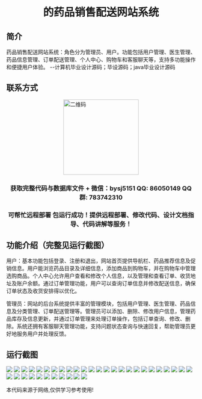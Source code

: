 <p><h1 align="center">的药品销售配送网站系统</h1></p>

## 简介
药品销售配送网站系统：角色分为管理员、用户。功能包括用户管理、医生管理、药品信息管理、订单配送管理、个人中心、购物车和客服聊天等，支持多功能操作和便捷用户体验。    --计算机毕业设计源码；毕设源码；java毕业设计源码


## 联系方式
<img src="https://bs-1329754181.cos.ap-shanghai.myqcloud.com/wx.jpg" alt="二维码" style="display: block; margin: 0 auto;" width="200px">
<p><h3 align="center">获取完整代码与数据库文件 + 微信：bysj5151 QQ: 86050149 QQ群: 783742310</h3></p>
<p><h3 align="center">可帮忙远程部署 包运行成功！提供远程部署、修改代码、设计文档指导、代码讲解等服务！</h3></p>

## 功能介绍（完整见运行截图）
用户：基本功能包括登录、注册和退出，网站首页提供导航栏、药品推荐信息及促销信息。用户能浏览药品目录及详细信息，添加商品到购物车，并在购物车中管理选购商品。个人中心允许用户查看和修改个人信息，以及管理和查看订单、收货地址及账户余额。通过订单管理功能，用户可以查询订单信息并修改配送信息，确保订单状态及收货安排得以优化。

管理员：网站的后台系统提供丰富的管理模块，包括用户管理、医生管理、药品信息及分类管理、订单配送管理等。管理员可以添加、删除、修改用户信息，管理药品库存及信息更新，并通过订单管理来处理订单操作，包括订单查询、修改、删除。系统还拥有客服聊天管理功能，支持问题状态查询与快速回复，帮助管理员更好地服务用户并处理反馈。


## 运行截图
![](https://bs-1329754181.cos.ap-shanghai.myqcloud.com/ssm/PharmaceuticalSalesDistributionWebsiteSystem/img/001.jpg)
![](https://bs-1329754181.cos.ap-shanghai.myqcloud.com/ssm/PharmaceuticalSalesDistributionWebsiteSystem/img/002.jpg)
![](https://bs-1329754181.cos.ap-shanghai.myqcloud.com/ssm/PharmaceuticalSalesDistributionWebsiteSystem/img/003.jpg)
![](https://bs-1329754181.cos.ap-shanghai.myqcloud.com/ssm/PharmaceuticalSalesDistributionWebsiteSystem/img/004.jpg)
![](https://bs-1329754181.cos.ap-shanghai.myqcloud.com/ssm/PharmaceuticalSalesDistributionWebsiteSystem/img/005.jpg)
![](https://bs-1329754181.cos.ap-shanghai.myqcloud.com/ssm/PharmaceuticalSalesDistributionWebsiteSystem/img/006.jpg)
![](https://bs-1329754181.cos.ap-shanghai.myqcloud.com/ssm/PharmaceuticalSalesDistributionWebsiteSystem/img/007.jpg)
![](https://bs-1329754181.cos.ap-shanghai.myqcloud.com/ssm/PharmaceuticalSalesDistributionWebsiteSystem/img/008.jpg)
![](https://bs-1329754181.cos.ap-shanghai.myqcloud.com/ssm/PharmaceuticalSalesDistributionWebsiteSystem/img/009.jpg)
![](https://bs-1329754181.cos.ap-shanghai.myqcloud.com/ssm/PharmaceuticalSalesDistributionWebsiteSystem/img/010.jpg)
![](https://bs-1329754181.cos.ap-shanghai.myqcloud.com/ssm/PharmaceuticalSalesDistributionWebsiteSystem/img/011.jpg)
![](https://bs-1329754181.cos.ap-shanghai.myqcloud.com/ssm/PharmaceuticalSalesDistributionWebsiteSystem/img/012.jpg)
![](https://bs-1329754181.cos.ap-shanghai.myqcloud.com/ssm/PharmaceuticalSalesDistributionWebsiteSystem/img/013.jpg)
![](https://bs-1329754181.cos.ap-shanghai.myqcloud.com/ssm/PharmaceuticalSalesDistributionWebsiteSystem/img/014.jpg)
![](https://bs-1329754181.cos.ap-shanghai.myqcloud.com/ssm/PharmaceuticalSalesDistributionWebsiteSystem/img/015.jpg)
![](https://bs-1329754181.cos.ap-shanghai.myqcloud.com/ssm/PharmaceuticalSalesDistributionWebsiteSystem/img/016.jpg)
![](https://bs-1329754181.cos.ap-shanghai.myqcloud.com/ssm/PharmaceuticalSalesDistributionWebsiteSystem/img/017.jpg)
![](https://bs-1329754181.cos.ap-shanghai.myqcloud.com/ssm/PharmaceuticalSalesDistributionWebsiteSystem/img/018.jpg)
![](https://bs-1329754181.cos.ap-shanghai.myqcloud.com/ssm/PharmaceuticalSalesDistributionWebsiteSystem/img/019.jpg)
![](https://bs-1329754181.cos.ap-shanghai.myqcloud.com/ssm/PharmaceuticalSalesDistributionWebsiteSystem/img/020.jpg)
![](https://bs-1329754181.cos.ap-shanghai.myqcloud.com/ssm/PharmaceuticalSalesDistributionWebsiteSystem/img/021.jpg)
![](https://bs-1329754181.cos.ap-shanghai.myqcloud.com/ssm/PharmaceuticalSalesDistributionWebsiteSystem/img/022.jpg)
![](https://bs-1329754181.cos.ap-shanghai.myqcloud.com/ssm/PharmaceuticalSalesDistributionWebsiteSystem/img/023.jpg)
![](https://bs-1329754181.cos.ap-shanghai.myqcloud.com/ssm/PharmaceuticalSalesDistributionWebsiteSystem/img/024.jpg)
![](https://bs-1329754181.cos.ap-shanghai.myqcloud.com/ssm/PharmaceuticalSalesDistributionWebsiteSystem/img/025.jpg)
![](https://bs-1329754181.cos.ap-shanghai.myqcloud.com/ssm/PharmaceuticalSalesDistributionWebsiteSystem/img/026.jpg)
![](https://bs-1329754181.cos.ap-shanghai.myqcloud.com/ssm/PharmaceuticalSalesDistributionWebsiteSystem/img/027.jpg)
![](https://bs-1329754181.cos.ap-shanghai.myqcloud.com/ssm/PharmaceuticalSalesDistributionWebsiteSystem/img/028.jpg)
![](https://bs-1329754181.cos.ap-shanghai.myqcloud.com/ssm/PharmaceuticalSalesDistributionWebsiteSystem/img/029.jpg)
![](https://bs-1329754181.cos.ap-shanghai.myqcloud.com/ssm/PharmaceuticalSalesDistributionWebsiteSystem/img/030.jpg)
![](https://bs-1329754181.cos.ap-shanghai.myqcloud.com/ssm/PharmaceuticalSalesDistributionWebsiteSystem/img/031.jpg)
![](https://bs-1329754181.cos.ap-shanghai.myqcloud.com/ssm/PharmaceuticalSalesDistributionWebsiteSystem/img/032.jpg)
![](https://bs-1329754181.cos.ap-shanghai.myqcloud.com/ssm/PharmaceuticalSalesDistributionWebsiteSystem/img/033.jpg)
![](https://bs-1329754181.cos.ap-shanghai.myqcloud.com/ssm/PharmaceuticalSalesDistributionWebsiteSystem/img/034.jpg)
![](https://bs-1329754181.cos.ap-shanghai.myqcloud.com/ssm/PharmaceuticalSalesDistributionWebsiteSystem/img/035.jpg)
![](https://bs-1329754181.cos.ap-shanghai.myqcloud.com/ssm/PharmaceuticalSalesDistributionWebsiteSystem/img/036.jpg)

<p>本代码来源于网络,仅供学习参考使用!</p>
